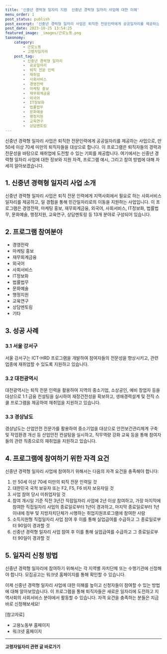 ```yaml
---
title: '신중년 경력형 일자리 지원  신중년 경력형 일자리 사업에 대한 이해'
menu_order: 1
post_status: publish
post_excerpt: '신중년 경력형 일자리 사업은 퇴직한 전문인력에게 공공일자리를 제공하는 사업으로, 만 50세 이상 70세 미만의 퇴직자들을 대상으로 합니다. 이 프로그램은 퇴직자들의 경력과 전문성을 바탕으로 재취업에 도전할 수 있는 기회를 제공합니다. 여기에서는 신중년 경력형 일자리 사업에 대한 정보와 지원 자격, 프로그램 예시, 그리고 참여 방법에 대해 자세히 알아보겠습니다.'
post_date: 2023-10-25 13:54:25
featured_image: _images/근로노동.png
taxonomy:
    category:
        - 근로노동
        - 고령자일자리
    post_tag:
        - 신중년 경력형 일자리
        -  공공일자리
        -  퇴직 전문 인력
        -  재취업
        -  사회서비스
        -  경영전략
        -  마케팅 홍보
        -  재무회계금융
        -  외국어
        -  IT정보화
        -  법률법무
        -  문화예술
        -  행정지원
        -  교육연구
        -  상담멘토링
---
```



신중년 경력형 일자리 사업은 퇴직한 전문인력에게 공공일자리를 제공하는 사업으로, 만 50세 이상 70세 미만의 퇴직자들을 대상으로 합니다. 이 프로그램은 퇴직자들의 경력과 전문성을 바탕으로 재취업에 도전할 수 있는 기회를 제공합니다. 여기에서는 신중년 경력형 일자리 사업에 대한 정보와 지원 자격, 프로그램 예시, 그리고 참여 방법에 대해 자세히 알아보겠습니다.

## 1. 신중년 경력형 일자리 사업 소개
신중년 경력형 일자리 사업은 퇴직 전문 인력에게 지역사회에서 필요로 하는 사회서비스 일자리를 제공하고, 일 경험을 통해 민간일자리로의 이동을 지원하는 사업입니다. 이 프로그램은 경영전략, 마케팅 홍보, 재무회계금융, 외국어, 사회서비스, IT정보화, 법률법무, 문화예술, 행정지원, 교육연구, 상담멘토링 등 13개 분야로 구성되어 있습니다.

## 2. 프로그램 참여분야
- 경영전략
- 마케팅 홍보
- 재무회계금융
- 외국어
- 사회서비스
- IT정보화
- 법률법무
- 문화예술
- 행정지원
- 교육연구
- 상담멘토링
- 기타

## 3. 성공 사례
### 3.1 서울 강서구
서울 강서구는 ICT-HRD 프로그램을 개발하여 참여자들의 전문성을 향상시키고, 관련 업종에 재취업할 수 있도록 지원하고 있습니다.

### 3.2 대전광역시
대전광역시는 퇴직 전문 인력을 활용하여 지역의 중소기업, 소상공인, 예비 창업자 등을 대상으로 1:1 금융 컨설팅을 실시하여 재정건전성을 확보하고, 생애경력설계 및 전직 스쿨 프로그램을 제공하여 재취업을 지원하고 있습니다.

### 3.3 경상남도
경상남도는 산업안전 전문가를 활용하여 중소기업을 대상으로 안전보건관리체계 구축 및 작업환경 개선 등 산업안전 컨설팅을 실시하고, 직무역량 강화 교육 등을 통해 참여자들의 관련 직종으로의 재취업을 지원하고 있습니다.

## 4. 프로그램에 참여하기 위한 자격 요건
신중년 경력형 일자리 사업에 참여하기 위해서는 다음의 자격 요건을 충족해야 합니다:
1. 만 50세 이상 70세 미만의 퇴직 전문 인력일 것
2. 대한민국 국적 보유자 또는 F2, F5, F6 비자 보유자일 것
3. 사업 참여 당시 미취업자일 것
4. 참여 개시일 기준 직전 3년간 직접일자리 사업에 2년 이상 참여하고, 가장 마지막에 참여한 직접일자리 사업의 종료일로부터 1년이 경과하고, 마지막 종료일로부터 1년 이내에 정부 및 지방자치단체가 시행하는 취업지원프로그램에 참여한 사람
5. 소득지원형 직접일자리 사업 참여 후 이를 통해 실업급여를 수급하고 그 종료일로부터 90일이 경과할 것
6. 신중년 경력형 일자리 사업 참여 후 이를 통해 실업급여를 수급하고 그 종료일로부터 90일이 경과할 것

## 5. 일자리 신청 방법
신중년 경력형 일자리에 참여하기 위해서는 각 지역별 자치단체 또는 수행기관에 신청해야 합니다. 모집공고는 워크넷 홈페이지를 통해 확인할 수 있습니다.

이제 신중년 경력형 일자리 사업에 대한 이해를 높이고 신청자들이 참여할 수 있는 방법에 대해 알아보았습니다. 이 프로그램을 통해 퇴직자들은 새로운 일자리에 도전하고 지역사회의 사회서비스 분야에서 활동할 수 있습니다. 자격 요건을 충족하는 분들은 지금 바로 신청해보세요!

[참고자료]
- 고용노동부 홈페이지
- 워크넷 홈페이지
<!-- wp:separator -->
<hr class="wp-block-separator has-alpha-channel-opacity"/>
<!-- /wp:separator -->

<!-- wp:group {"backgroundColor":"base","layout":{"type":"constrained"}} -->
<div class="wp-block-group has-base-background-color has-background"><!-- wp:paragraph {"align":"center","fontSize":"medium"} -->
<p class="has-text-align-center has-large-font-size"><strong>고령자일자리 관련 글 바로가기</strong></p>
<!-- /wp:paragraph -->


<!-- wp:latest-posts {"categories":[{"id":10558,"count":19,"description":"","link":"https://uknowlaw.com/category/%ea%b3%a0%eb%a0%b9%ec%9e%90%ec%9d%bc%ec%9e%90%eb%a6%ac/","name":"고령자일자리","slug":"고령자일자리","taxonomy":"category","parent":0,"meta":[],"_links":{"self":[{"href":"https://uknowlaw.com/wp-json/wp/v2/categories/10558"}],"collection":[{"href":"https://uknowlaw.com/wp-json/wp/v2/categories"}],"about":[{"href":"https://uknowlaw.com/wp-json/wp/v2/taxonomies/category"}],"wp:post_type":[{"href":"https://uknowlaw.com/wp-json/wp/v2/posts?categories=10558"}],"curies":[{"name":"wp","href":"https://api.w.org/{rel}","templated":true}]}}],"postsToShow":100,"excerptLength":28,"postLayout":"grid","columns":2,"featuredImageAlign":"left","featuredImageSizeSlug":"large","fontSize":18px} /--></div>
<!-- /wp:group -->